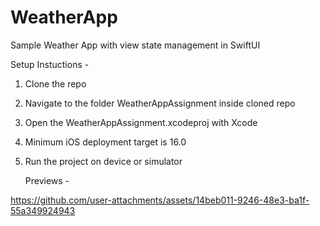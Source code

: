 # WeatherApp
Sample Weather App with view state management in SwiftUI 

Setup Instuctions -

1) Clone the repo
2) Navigate to the folder WeatherAppAssignment inside cloned repo
3) Open the WeatherAppAssignment.xcodeproj with Xcode
4) Minimum iOS deployment target is 16.0
5) Run the project on device or simulator

   Previews -

   



https://github.com/user-attachments/assets/14beb011-9246-48e3-ba1f-55a349924943

